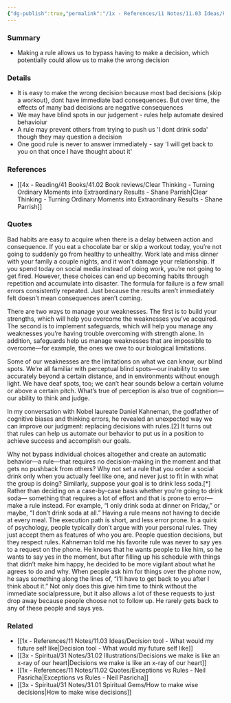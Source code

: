 ```yaml
---
{"dg-publish":true,"permalink":"/1x - References/11 Notes/11.03 Ideas/Replace decisions with rules to overcome weaknesses/","title":"Replace decisions with rules to overcome weaknesses","noteIcon":""}
---
```



### Summary
- Making a rule allows us to bypass having to make a decision, which potentially could allow us to make the wrong decision

### Details
- It is easy to make the wrong decision because most bad decisions (skip a workout), dont have immediate bad consequences. But over time, the effects of many bad decisions are negative consequences
- We may have blind spots in our judgement - rules help automate desired behavioiur
- A rule may prevent others from trying to push us 'I dont drink soda' though they may question a decision
- One good rule is never to answer immediately - say 'I will get back to you on that once I have thought about it'

### References
- [[4x - Reading/41 Books/41.02 Book reviews/Clear Thinking - Turning Ordinary Moments into Extraordinary Results - Shane  Parrish\|Clear Thinking - Turning Ordinary Moments into Extraordinary Results - Shane  Parrish]]

### Quotes
Bad habits are easy to acquire when there is a delay between action and consequence. If you eat a chocolate bar or skip a workout today, you’re not going to suddenly go from healthy to unhealthy. Work late and miss dinner with your family a couple nights, and it won’t damage your relationship. If you spend today on social media instead of doing work, you’re not going to get fired. However, these choices can end up becoming habits through repetition and accumulate into disaster. The formula for failure is a few small errors consistently repeated. Just
because the results aren’t immediately felt doesn’t mean consequences aren’t coming.

There are two ways to manage your weaknesses. The first is to build your strengths, which will help you overcome the weaknesses you’ve acquired. The second is to implement safeguards, which will help you manage any weaknesses you’re having trouble overcoming with strength alone. In addition, safeguards help us manage weaknesses that are impossible to overcome—for example, the ones we owe to our biological limitations.

Some of our weaknesses are the limitations on what we can know, our blind spots. We’re all familiar with perceptual blind spots—our inability to see accurately beyond a certain distance, and in environments without enough light. We have deaf spots, too; we can’t hear sounds below a certain volume or above a certain pitch. What’s true of perception is also true of cognition—our ability to think and judge.

In my conversation with Nobel laureate Daniel Kahneman, the godfather
of cognitive biases and thinking errors, he revealed an unexpected way we can improve our judgment: replacing decisions with rules.[2] It turns out that rules can help us automate our behavior to put us in a position to achieve success and accomplish our goals.

Why not bypass individual choices altogether and create an automatic behavior—a rule—that requires no decision-making in the moment and that gets no pushback from others? Why not set a rule that you order a social drink only when you actually feel like one, and never just to fit in with what the group is doing? Similarly, suppose your goal is to drink less soda.[*] Rather than deciding on a case-by-case basis whether you’re going to drink soda— something that requires a lot of effort and that is prone to error—make a rule instead. For example, “I only drink soda at dinner on Friday,” or maybe, “I don’t drink soda at all.” Having a rule means not having to decide at every meal. The execution path is short, and less error prone. In a quirk of psychology, people typically don’t argue with your personal rules. They just accept them as features of who you are. People question decisions, but they respect rules. Kahneman told me his favorite rule was never to say yes to a request on the phone. He knows that he wants people to like him, so he wants to say yes in the moment, but after filling up his schedule with things that didn’t make him happy, he decided to be more vigilant about what he agrees to do and why. When people ask him for things over the phone now, he says something along the lines of, “I’ll have to get back to you after I think about it.” Not only does this give him time to think without the immediate socialpressure, but it also allows a lot of these requests to just drop away because people choose not to follow up. He rarely gets back to any of these people and says yes.


### Related
- [[1x - References/11 Notes/11.03 Ideas/Decision tool - What would my future self like\|Decision tool - What would my future self like]]
- [[3x - Spiritual/31 Notes/31.02 Illustrations/Decisions we make is like an x-ray of our heart\|Decisions we make is like an x-ray of our heart]]
- [[1x - References/11 Notes/11.02 Quotes/Exceptions vs Rules - Neil Pasricha\|Exceptions vs Rules - Neil Pasricha]]
- [[3x - Spiritual/31 Notes/31.01 Spiritual Gems/How to make wise decisions\|How to make wise decisions]]